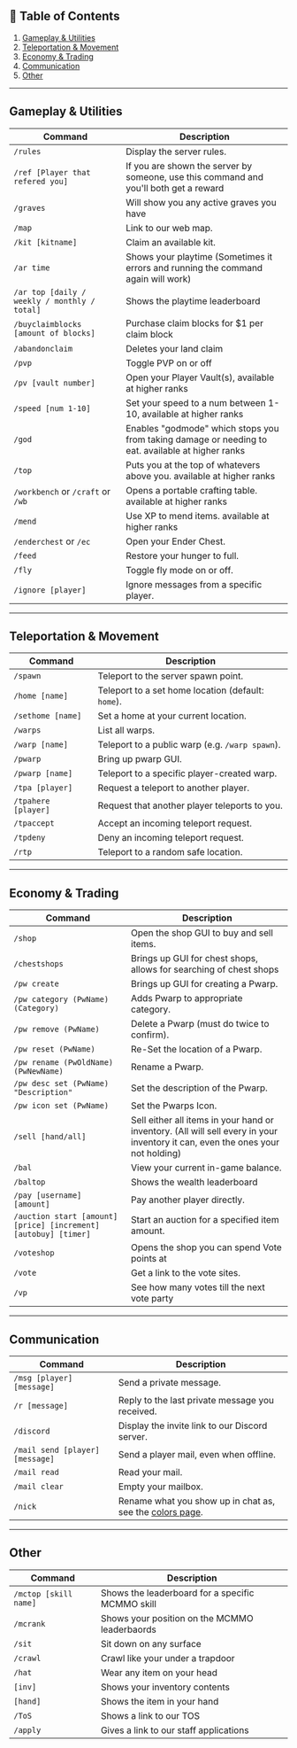 ## 📖 Table of Contents
1. [Gameplay & Utilities](#gameplay--utilities)
2. [Teleportation & Movement](#teleportation--movement)
3. [Economy & Trading](#economy--trading)
4. [Communication](#communication)
5. [Other](#other)

---

## Gameplay & Utilities
| Command                                      | Description                                                                                                          |
|----------------------------------------------|----------------------------------------------------------------------------------------------------------------------|
| `/rules`                                     | Display the server rules.                                                                                            |
| `/ref [Player that refered you]`             | If you are shown the server by someone, use this command and you'll both get a reward                                |
| `/graves`                                    | Will show you any active graves you have                                                                             |
| `/map`                                       | Link to our web map.                                                                                                 |
| `/kit [kitname]`                             | Claim an available kit.                                                                                              |
| `/ar time`                                   | Shows your playtime (Sometimes it errors and running the command again will work)                                    |
| `/ar top [daily / weekly / monthly / total]` | Shows the playtime leaderboard                                                                                       |
| `/buyclaimblocks [amount of blocks]`         | Purchase claim blocks for $1 per claim block                                                                                                |
| `/abandonclaim`                              | Deletes your land claim                                                                                              |
| `/pvp`                                       | Toggle PVP on or off                                                                                                 |
| `/pv [vault number]`                         | Open your Player Vault(s), available at higher ranks                                                                 |
| `/speed [num 1-10]`                          | Set your speed to a num between 1-10, available at higher ranks                                                      |
| `/god`                                       | Enables "godmode" which stops you from taking damage or needing to eat. available at higher ranks                    |
| `/top`                                       | Puts you at the top of whatevers above you. available at higher ranks                                                |
| `/workbench` or `/craft` or `/wb`            | Opens a portable crafting table. available at higher ranks                                                           |
| `/mend`                                      | Use XP to mend items. available at higher ranks                                                                      |
| `/enderchest` or `/ec`                       | Open your Ender Chest.                                                                                               |
| `/feed`                                      | Restore your hunger to full.                                                                                         |
| `/fly`                                       | Toggle fly mode on or off.                                                                                           |
| `/ignore [player]`                           | Ignore messages from a specific player.                                                                              |

---

## Teleportation & Movement
| Command               | Description                                                    |
|-----------------------|----------------------------------------------------------------|
| `/spawn`              | Teleport to the server spawn point.                            |
| `/home [name]`        | Teleport to a set home location (default: `home`).             |
| `/sethome [name]`     | Set a home at your current location.                           |
| `/warps`              | List all warps.                                                |
| `/warp [name]`        | Teleport to a public warp (e.g. `/warp spawn`).                |
| `/pwarp`              | Bring up pwarp GUI.                                            |
| `/pwarp [name]`       | Teleport to a specific player-created warp.                    |
| `/tpa [player]`       | Request a teleport to another player.                          |
| `/tpahere [player]`   | Request that another player teleports to you.                  |
| `/tpaccept`           | Accept an incoming teleport request.                           |
| `/tpdeny`             | Deny an incoming teleport request.                             |
| `/rtp`                | Teleport to a random safe location.                            |

---

## Economy & Trading
| Command                                                         | Description                                                                                                          |
|-----------------------------------------------------------------|----------------------------------------------------------------------------------------------------------------------|
| `/shop`                                                         | Open the shop GUI to buy and sell items.                                                                            |
| `/chestshops`                                                   | Brings up GUI for chest shops, allows for searching of chest shops                                                 |
| `/pw create`                                                    | Brings up GUI for creating a Pwarp.                                                                                        |
| `/pw category (PwName) (Category)`                              | Adds Pwarp to appropriate category.                                                                                        |
| `/pw remove (PwName)`                                                    | Delete a Pwarp (must do twice to confirm).                                                                                        |
| `/pw reset (PwName)`                                                         | Re-Set the location of a Pwarp.                                                                                        |
| `/pw rename (PwOldName) (PwNewName)`                                                         | Rename a Pwarp.                                                                              |
| `/pw desc set (PwName) "Description"`                                                         | Set the description of the Pwarp.                                                                                        |
| `/pw icon set (PwName)`                                                         | Set the Pwarps Icon.                                                                                        |
| `/sell [hand/all]`                                              | Sell either all items in your hand or inventory. (All will sell every in your inventory it can, even the ones your not holding) |
| `/bal`                                                          | View your current in-game balance.                                                                                   |
| `/baltop`                                                       | Shows the wealth leaderboard                                                                                         |
| `/pay [username] [amount]`                                      | Pay another player directly.                                                                                         |
| `/auction start [amount] [price] [increment] [autobuy] [timer]` | Start an auction for a specified item amount.                                                                        |
| `/voteshop`                                                     | Opens the shop you can spend Vote points at                                                                           |
| `/vote`                                                         | Get a link to the vote sites.                                                                                        |
| `/vp`                                                           | See how many votes till the next vote party                                                                           |

---

## Communication
| Command                          | Description                                                   |
|----------------------------------|---------------------------------------------------------------|
| `/msg [player] [message]`        | Send a private message.                                       |
| `/r [message]`                   | Reply to the last private message you received.               |
| `/discord`                       | Display the invite link to our Discord server.                |
| `/mail send [player] [message]`  | Send a player mail, even when offline.                        |
| `/mail read`                     | Read your mail.                                               |
| `/mail clear`                    | Empty your mailbox.                                               |
| `/nick`                          | Rename what you show up in chat as, see the [colors page](/docs/Wiki/Chat%20Colors.md). |

---

## Other
| Command                    | Description                                                   |
|----------------------------|---------------------------------------------------------------|
| `/mctop [skill name]`      | Shows the leaderboard for a specific MCMMO skill              |
| `/mcrank`                  | Shows your position on the MCMMO leaderbaords                 |
| `/sit`                     | Sit down on any surface                                       |
| `/crawl`                   | Crawl like your under a trapdoor                              |
| `/hat`                     | Wear any item on your head                                    |
| `[inv]`                    | Shows your inventory contents                                 |
| `[hand]`                   | Shows the item in your hand                                   |
| `/ToS`                     | Shows a link to our TOS                                       |
| `/apply`                   | Gives a link to our staff applications                        |
